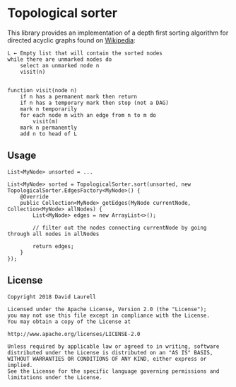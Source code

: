 # Topological sorter
This library provides an implementation of a depth first sorting algorithm for directed acyclic 
graphs found on [Wikipedia](https://en.wikipedia.org/wiki/Topological_sorting#Depth-first_search):

    L ← Empty list that will contain the sorted nodes
    while there are unmarked nodes do
        select an unmarked node n
        visit(n)
        
        
    function visit(node n)
        if n has a permanent mark then return
        if n has a temporary mark then stop (not a DAG)
        mark n temporarily
        for each node m with an edge from n to m do
            visit(m)
        mark n permanently
        add n to head of L

## Usage

    List<MyNode> unsorted = ...
        
    List<MyNode> sorted = TopologicalSorter.sort(unsorted, new TopologicalSorter.EdgesFactory<MyNode>() {
        @Override
        public Collection<MyNode> getEdges(MyNode currentNode, Collection<MyNode> allNodes) {
            List<MyNode> edges = new ArrayList<>();
          
            // filter out the nodes connecting currentNode by going through all nodes in allNodes
          
            return edges;
        }
    });

## License

    Copyright 2018 David Laurell
        
    Licensed under the Apache License, Version 2.0 (the "License");
    you may not use this file except in compliance with the License.
    You may obtain a copy of the License at
        
    http://www.apache.org/licenses/LICENSE-2.0
        
    Unless required by applicable law or agreed to in writing, software
    distributed under the License is distributed on an "AS IS" BASIS,
    WITHOUT WARRANTIES OR CONDITIONS OF ANY KIND, either express or implied.
    See the License for the specific language governing permissions and
    limitations under the License.
